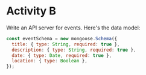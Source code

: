 # Activity B

Write an API server for events. Here's the data model:

```js
const eventSchema = new mongoose.Schema({
  title: { type: String, required: true },
  description: { type: String, required: true },
  date: { type: Date, required: true },
  location: { type: Boolean },
});
```


